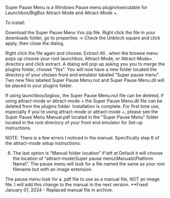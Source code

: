 Super Pause Menu is a Windows Pause menu plugin/executable for Launchbox/BigBox Attract-Mode and Attract-Mode +.

To install:

Download the Super Pause Menu Vxx.zip file. Right click the file in your downloads folder, go to properties -> Check the Unblock square and click apply, then close the dialog.

Right click the file again and choose: Extract All.. when the browse menu pops up choose your root launchbox, Attract-Mode, or Attract-Mode+ directory and click extract. A dialog will pop up asking you you to merge the plugins folder, choose "Yes".
You will now have a new folder located the directory of your chosen front end emulator labeled “Super pause menu”. 
Two new files labeled Super Pause Menu.nut and Super Pause Menu.dll will be placed in your plugins folder.  

If using launchbox/bigbox, the Super Pause Menu.nut file can be deleted, 
if using attract-mode or attract-mode + the Super Pause Menu.dll file can be deleted 
from the plugins folder.
Installation is complete.
For first time use, especially if you're using attract-mode or attract-mode +, please see the Super Pause Menu Manual.pdf located in the "Super Pause Menu" folder located in the root directory of your front end emulator for Set-up instructions.

NOTE: There is a few errors I noticed in the manual. Specifically step 6 of the attract-mode setup instructions:

6. The last option is “Manual folder location” if left at Default it will choose the 
location of “attract-mode\Super pause menu\Manuals\Platform Name\”. The pause 
menu will look for a file named the same as your rom filename but with an image 
extension.

The pause menu look for a .pdf file to use as a manual file, NOT an image file. I will add this change to the manual in the next version.
**Fixed January 01, 2024 - Replaced manual file in archive.
